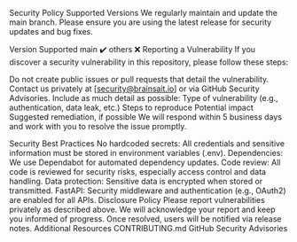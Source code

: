 Security Policy
Supported Versions
We regularly maintain and update the main branch. Please ensure you are using the latest release for security updates and bug fixes.

Version	Supported
main	✔️
others	❌
Reporting a Vulnerability
If you discover a security vulnerability in this repository, please follow these steps:

Do not create public issues or pull requests that detail the vulnerability.
Contact us privately at [security@brainsait.io] or via GitHub Security Advisories.
Include as much detail as possible:
Type of vulnerability (e.g., authentication, data leak, etc.)
Steps to reproduce
Potential impact
Suggested remediation, if possible
We will respond within 5 business days and work with you to resolve the issue promptly.

Security Best Practices
No hardcoded secrets: All credentials and sensitive information must be stored in environment variables (.env).
Dependencies: We use Dependabot for automated dependency updates.
Code review: All code is reviewed for security risks, especially access control and data handling.
Data protection: Sensitive data is encrypted when stored or transmitted.
FastAPI: Security middleware and authentication (e.g., OAuth2) are enabled for all APIs.
Disclosure Policy
Please report vulnerabilities privately as described above.
We will acknowledge your report and keep you informed of progress.
Once resolved, users will be notified via release notes.
Additional Resources
CONTRIBUTING.md
GitHub Security Advisories

